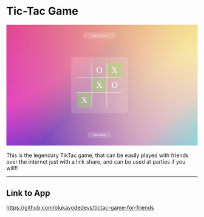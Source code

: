 # Tic-Tac Game
<p align="center">
  <img src="./screenshot.png" width="600" title="Tic-Tac Game" alt="Tic-Tac Game">
  </p>
This  is the legendary TikTac game, that can be easily played with friends over the internet just with a link share, and can be used at parties if you will!!

---

## Link to App
https://github.com/olukayodedevs/tictac-game-for-friends

